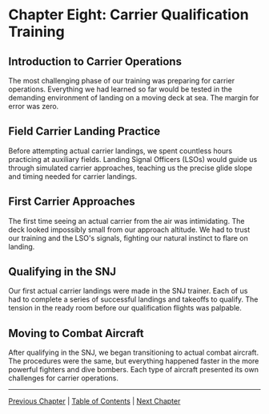 # Chapter Eight: Carrier Qualification Training

## Introduction to Carrier Operations
The most challenging phase of our training was preparing for carrier operations. Everything we had learned so far would be tested in the demanding environment of landing on a moving deck at sea. The margin for error was zero.

## Field Carrier Landing Practice
Before attempting actual carrier landings, we spent countless hours practicing at auxiliary fields. Landing Signal Officers (LSOs) would guide us through simulated carrier approaches, teaching us the precise glide slope and timing needed for carrier landings.

## First Carrier Approaches
The first time seeing an actual carrier from the air was intimidating. The deck looked impossibly small from our approach altitude. We had to trust our training and the LSO's signals, fighting our natural instinct to flare on landing.

## Qualifying in the SNJ
Our first actual carrier landings were made in the SNJ trainer. Each of us had to complete a series of successful landings and takeoffs to qualify. The tension in the ready room before our qualification flights was palpable.

## Moving to Combat Aircraft
After qualifying in the SNJ, we began transitioning to actual combat aircraft. The procedures were the same, but everything happened faster in the more powerful fighters and dive bombers. Each type of aircraft presented its own challenges for carrier operations.

---
[Previous Chapter](chapter07.md) | [Table of Contents](../README.md) | [Next Chapter](chapter09.md) 